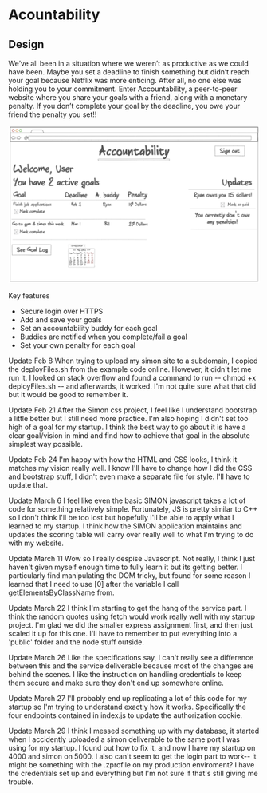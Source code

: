 # Acountability

## Design

We’ve all been in a situation where we weren’t as productive as we could have been. Maybe you set a deadline to finish something but didn’t reach your goal because Netflix was more enticing. After all, no one else was holding you to your commitment. Enter Accountability, a peer-to-peer website where you share your goals with a friend, along with a monetary penalty. If you don’t complete your goal by the deadline, you owe your friend the penalty you set!!


![Mock](ProjectSketch.png)

Key features

- Secure login over HTTPS
- Add and save your goals
- Set an accountability buddy for each goal
- Buddies are notified when you complete/fail a goal
- Set your own penalty for each goal

Update Feb 8
When trying to upload my simon site to a subdomain, I copied the deployFiles.sh from the example code online. However, it didn't let me run it. I looked on stack overflow and found a command to run -- chmod +x deployFiles.sh -- and afterwards, it worked. I'm not quite sure what that did but it would be good to remember it.

Update Feb 21
After the Simon css project, I feel like I understand bootstrap a little better but I still need more practice. I'm also hoping I didn't set too high of a goal for my startup. I think the best way to go about it is have a clear goal/vision in mind and find how to achieve that goal in the absolute simplest way possible.

Update Feb 24
I'm happy with how the HTML and CSS looks, I think it matches my vision really well. I know I'll have to change how I did the CSS and bootstrap stuff, I didn't even make a separate file for style. I'll have to update that.

Update March 6
I feel like even the basic SIMON javascript takes a lot of code for something relatively simple. Fortunately, JS is pretty similar to C++ so I don't think I'll be too lost but hopefully I'll be able to apply what I learned to my startup. I think how the SIMON application maintains and updates the scoring table will carry over really well to what I'm trying to do with my website.

Update March 11
Wow so I really despise Javascript. Not really, I think I just haven't given myself enough time to fully learn it but its getting better. I particularly find manipulating the DOM tricky, but found for some reason I learned that I need to use [0] after the variable I call getElementsByClassName from. 

Update March 22
I think I'm starting to get the hang of the service part. I think the random quotes using fetch would work really well with my startup project. I'm glad we did the smaller express assignment first, and then just scaled it up for this one. I'll have to remember to put everything into a 'public' folder and the node stuff outside.

Update March 26
Like the specifications say, I can't really see a difference between this and the service deliverable because most of the changes are behind the scenes. I like the instruction on handling credentials to keep them secure and make sure they don't end up somewhere online.

Update March 27
I'll probably end up replicating a lot of this code for my startup so I'm trying to understand exactly how it works. Specifically the four endpoints contained in index.js to update the authorization cookie.

Update March 29
I think I messed something up with my database, it started when I accidently uploaded a simon deliverable to the same port I was using for my startup. I found out how to fix it, and now I have my startup on 4000 and simon on 5000. I also can't seem to get the login part to work-- it might be something with the .zprofile on my production enviroment? I have the credentials set up and everything but I'm not sure if that's still giving me trouble.
